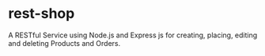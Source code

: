 # rest-shop
A RESTful Service using Node.js and Express js for creating, placing, editing and deleting Products and Orders.
